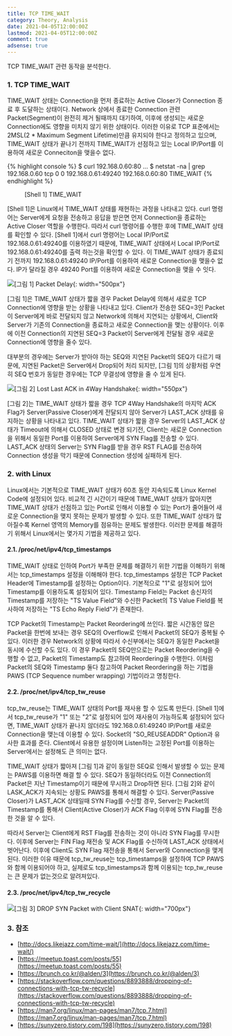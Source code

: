 ```yaml
---
title: TCP TIME_WAIT
category: Theory, Analysis
date: 2021-04-05T12:00:00Z
lastmod: 2021-04-05T12:00:00Z
comment: true
adsense: true
---
```


TCP TIME_WAIT 관련 동작을 분석한다.

### 1. TCP TIME_WAIT

TIME_WAIT 상태는 Connection을 먼저 종료하는 Active Closer가 Connection 종료 후 도달하는 상태이다. Network 상에서 종료한 Connection 관련 Packet(Segment)이 완전히 제거 될때까지 대기하여, 이후에 생성되는 새로운 Connection에도 영향을 미치지 않기 위한 상태이다. 이러한 이유로 TCP 표준에서는 2MSL(2 * Maximum Segment Lifetime)만큼 유지되야 한다고 정의하고 있으며, TIME_WAIT 상태가 끝나기 전까지 TIME_WAIT가 선점하고 있는 Local IP/Port를 이용하여 새로운 Conneciton을 맺을수 없다.

{% highlight console %}
$ curl 192.168.0.60:80
...
$ netstat -na | grep 192.168.0.60
tcp        0      0 192.168.0.61:49240      192.168.0.60:80         TIME_WAIT
{% endhighlight %}
<figure>
<figcaption class="caption">[Shell 1] TIME_WAIT</figcaption>
</figure>

[Shell 1]은 Linux에서 TIME_WAIT 상태를 재현하는 과정을 나타내고 있다. curl 명령어는 Server에게 요청을 전송하고 응답을 받은면 먼저 Connection을 종료하는 Active Closer 역할을 수행한다. 따라서 curl 명령어를 수행한 후에 TIME_WAIT 상태를 확인할 수 있다. [Shell 1]에서 curl 명령어는 Local IP/Port로 192.168.0.61:49240를 이용하였기 때문에, TIME_WAIT 상태에서 Local IP/Port로 192.168.0.61:49240를 출력 하는것을 확인할 수 있다. 이 TIME_WAIT 상태가 종료되기 전까지 192.168.0.61:49240 IP/Port를 이용하여 새로운 Connection을 맺을수 없다. IP가 달라질 경우 49240 Port를 이용하여 새로운 Connection을 맺을 수 잇다.

![[그림 1] Packet Delay]({{site.baseurl}}/images/theory_analysis/TCP_TIME_WAIT/Packet_Delay.PNG){: width="500px"}

[그림 1]은 TIME_WAIT 상태가 짧을 경우 Packet Delay에 의해서 새로운 TCP Connection에 영향을 받는 상황을 나타내고 있다. Client가 전송한 SEQ=3인 Packet이 Server에게 바로 전달되지 않고 Network에 의해서 지연되는 상황에서, Client와 Server가 기존의 Connection을 종료하고 새로운 Connection을 맺는 상황이다. 이후에 이전 Connection의 지연된 SEQ=3 Packet이 Server에게 전달될 경우 새로운 Connection에 영향을 줄수 있다.

대부분의 경우에는 Server가 받아야 하는 SEQ와 지연된 Packet의 SEQ가 다르기 때문에, 지연된 Packet은 Server에서 Drop되어 처리 되지만, [그림 1]의 상황처럼 우연히 SEQ 번호가 동일한 경우에는 TCP 무결성에 영향을 줄 수 있게 된다.

![[그림 2] Lost Last ACK in 4Way Handshake]({{site.baseurl}}/images/theory_analysis/TCP_TIME_WAIT/Lost_Last_ACK.PNG){: width="550px"}

[그림 2]는 TIME_WAIT 상태가 짧을 경우 TCP 4Way Handshake의 마지막 ACK Flag가 Server(Passive Closer)에게 전달되지 않아 Server가 LAST_ACK 상태를 유지하는 상황을 나타내고 있다. TIME_WAIT 상태가 짧을 경우 Server의 LAST_ACK 상태가 Timeout에 의해서 CLOSED 상태로 변경 되기전, Client는 새로운 Connection을 위해서 동일한 Port를 이용하여 Server에게 SYN Flag를 전송할 수 있다. LAST_ACK 상태의 Server는 SYN Flag를 받을 경우 RST FLAG를 전송하여 Connection 생성을 막기 때문에 Connection 생성에 실패하게 된다.

### 2. with Linux

Linux에서는 기본적으로 TIME_WAIT 상태가 60초 동안 지속되도록 Linux Kernel Code에 설정되어 있다. 비교적 긴 시간이기 때문에 TIME_WAIT 상태가 많아지면 TIME_WAIT 상태가 선점하고 있는 Port로 인해서 이용할 수 있는 Port가 줄어들어 새로운 Connection을 맺지 못하는 문제가 발생할 수 있다. 또한 TIME_WAIT 상태가 많아질수록 Kernel 영역의 Memory를 점유하는 문제도 발생한다. 이러한 문제를 해결하기 위해서 Linux에서는 몇가지 기법을 제공하고 있다.

#### 2.1. /proc/net/ipv4/tcp_timestamps

TIME_WAIT 상태로 인하여 Port가 부족한 문제를 해결하기 위한 기법을 이해하기 위해서는 tcp_timestamps 설정을 이해해야 한다. tcp_timestamps 설정은 TCP Packet Header에 Timestamp를 설정하는 Option이다. 기본적으로 "1"로 설정되어 있어 Timestamp를 이용하도록 설정되어 있다. Timestamp Field는 Packet 송신자의 Timestamp를 저장하는 "TS Value Field"와 수신한 Packet의 TS Value Field를 복사하여 저장하는 "TS Echo Reply Field"가 존재한다.

TCP Packet의 Timestamp는 Packet Reordering에 쓰인다. 짧은 시간동안 많은 Packet을 한번에 보내는 경우 SEQ의 Overflow로 인해서 Packet의 SEQ가 중복될 수 있다. 이러한 경우 Network의 상황에 따라서 수신부에서는 SEQ가 동일한 Packet을 동시에 수신할 수도 있다. 이 경우 Packet의 SEQ만으로는 Packet Reordering을 수행할 수 없고, Packet의 Timestamp도 참고하여 Reordering을 수행한다. 이처럼 Packet의 SEQ와 Timestamp 둘다 참고하여 Packet Reordering을 하는 기법을 PAWS (TCP Sequence number wrapping) 기법이라고 명칭한다.

#### 2.2. /proc/net/ipv4/tcp_tw_reuse

tcp_tw_reuse는 TIME_WAIT 상태의 Port를 재사용 할 수 있도록 만든다. [Shell 1]에서 tcp_tw_reuse가 "1" 또는 "2"로 설정되어 있어 재사용이 가능하도록 설정되어 있다면, TIME_WAIT 상태가 끝나지 않더라도 192.168.0.61:49240 IP/Port를 새로운 Connection을 맺는데 이용할 수 있다. Socket의 "SO_REUSEADDR" Option과 유사한 효과를 준다. Client에서 유용한 설정이며 Listen하는 고정된 Port를 이용하는 Server에서는 설정해도 큰 의미는 없다.

TIME_WAIT 상태가 짧아져 [그림 1]과 같이 동일한 SEQ로 인해서 발생할 수 있는 문제는 PAWS를 이용하면 해결 할 수 있다. SEQ가 동일하더라도 이전 Connection의 Packet은 지난 Timestamp이기 때문에 무시하고 Drop하면 된다. [그림 2]와 같이 LASK_ACK가 지속되는 상황도 PAWS를 통해서 해결할 수 있다. Server(Passive Closer)가 LAST_ACK 상태일때 SYN Flag를 수신할 경우, Server는 Packet의 Timestamp를 통해서 Client(Active Closer)가 ACK Flag 이후에 SYN Flag를 전송한 것을 알 수 있다.

따라서 Server는 Client에게 RST Flag를 전송하는 것이 아니라 SYN Flag를 무시한다. 이후에 Server는 FIN Flag 재전송 및 ACK Flag를 수신하여 LAST_ACK 상태에서 벗어난다. 이후에 Client도 SYN Flag 재전송을 통해서 Server와 Connection을 맺게된다. 이러한 이유 때문에 tcp_tw_reuse는 tcp_timestamps을 설정하여 TCP PAWS와 함께 이용되어야 하고, 실제로도 tcp_timestamps과 함께 이용되는 tcp_tw_reuse는 큰 문제가 없는것으로 알려져있다.

#### 2.3. /proc/net/ipv4/tcp_tw_recycle

![[그림 3] DROP SYN Packet with Client SNAT]({{site.baseurl}}/images/theory_analysis/TCP_TIME_WAIT/SNAT_SYN_Packet_Drop.PNG){: width="700px"}

### 3. 참조

* [http://docs.likejazz.com/time-wait/](http://docs.likejazz.com/time-wait/)
* [https://meetup.toast.com/posts/55](https://meetup.toast.com/posts/55)
* [https://brunch.co.kr/@alden/3](https://brunch.co.kr/@alden/3)
* [https://stackoverflow.com/questions/8893888/dropping-of-connections-with-tcp-tw-recycle](https://stackoverflow.com/questions/8893888/dropping-of-connections-with-tcp-tw-recycle)
* [https://man7.org/linux/man-pages/man7/tcp.7.html](https://man7.org/linux/man-pages/man7/tcp.7.html)
* [https://sunyzero.tistory.com/198](https://sunyzero.tistory.com/198)